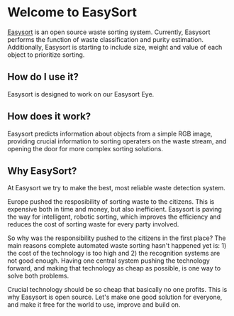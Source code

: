 # Welcome to EasySort

[Easysort](https://github.com/EasySort/easysort) is an open source waste sorting system. Currently, Easysort performs the function of waste classification and purity estimation. Additionally, Easysort is starting to include size, weight and value of each object to prioritize sorting.
## How do I use it?

Easysort is designed to work on our Easysort Eye.

## How does it work?

Easysort predicts information about objects from a simple RGB image, providing crucial information to sorting operaters on the waste stream, and opening the door for more complex sorting solutions.

## Why EasySort?

At Easysort we try to make the best, most reliable waste detection system.

Europe pushed the resposibility of sorting waste to the citizens. This is expensive both in time and money, but also inefficient. Easysort is paving the way for intelligent, robotic sorting, which improves the efficiency and reduces the cost of sorting waste for every party involved.

So why was the responsibility pushed to the citizens in the first place? The main reasons complete automated waste sorting hasn't happened yet is: 1) the cost of the technology is too high and 2) the recognition systems are not good enough. Having one central system pushing the technology forward, and making that technology as cheap as possible, is one way to solve both problems.

Crucial technology should be so cheap that basically no one profits. This is why Easysort is open source. Let's make one good solution for everyone, and make it free for the world to use, improve and build on.